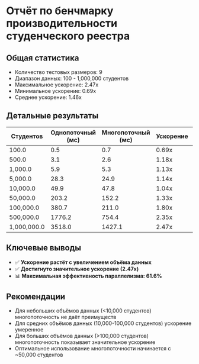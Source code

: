# Отчёт по бенчмарку производительности студенческого реестра

## Общая статистика
- Количество тестовых размеров: 9
- Диапазон данных: 100 - 1,000,000 студентов
- Максимальное ускорение: 2.47x
- Минимальное ускорение: 0.69x
- Среднее ускорение: 1.46x

## Детальные результаты
| Студентов | Однопоточный (мс) | Многопоточный (мс) | Ускорение | Эффективность | Экономия времени |
|-----------|-------------------|-------------------|-----------|---------------|------------------|
| 100.0 | 0.5 | 0.7 | 0.69x | 17.2% | -0мс |
| 500.0 | 3.1 | 2.6 | 1.18x | 29.5% | 0мс |
| 1,000.0 | 5.9 | 5.3 | 1.13x | 28.2% | 1мс |
| 5,000.0 | 28.3 | 24.9 | 1.14x | 28.4% | 3мс |
| 10,000.0 | 49.9 | 47.8 | 1.04x | 26.1% | 2мс |
| 50,000.0 | 203.2 | 152.2 | 1.33x | 33.4% | 51мс |
| 100,000.0 | 380.7 | 211.0 | 1.80x | 45.1% | 170мс |
| 500,000.0 | 1776.2 | 754.4 | 2.35x | 58.9% | 1022мс |
| 1,000,000.0 | 3518.0 | 1427.1 | 2.47x | 61.6% | 2091мс |

## Ключевые выводы
- ✅ **Ускорение растёт с увеличением объёма данных**
- ✅ **Достигнуто значительное ускорение (2.47x)**
- 📊 **Максимальная эффективность параллелизма: 61.6%**

## Рекомендации
- Для небольших объёмов данных (<10,000 студентов) многопоточность не даёт преимуществ
- Для средних объёмов данных (10,000-100,000 студентов) ускорение умеренное
- Для больших объёмов данных (>100,000 студентов) многопоточность показывает значительное ускорение
- Оптимальное использование многопоточности начинается с ~50,000 студентов